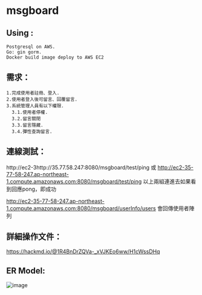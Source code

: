 # msgboard

Using :  
---
    Postgresql on AWS. 
    Go: gin gorm. 
    Docker build image deploy to AWS EC2
  
需求：
---  

    1.完成使用者註冊、登入. 
    2.使用者登入後可留言、回覆留言. 
    3.系統管理人員有以下權限. 
      3.1.使用者停權.
      3.2.留言關閉  
      3.3.留言隱藏. 
      3.4.彈性查詢留言. 
連線測試：
---
  http://ec2-3http://35.77.58.247:8080/msgboard/test/ping
  或
  http://ec2-35-77-58-247.ap-northeast-1.compute.amazonaws.com:8080/msgboard/test/ping
  以上兩組連進去如果看到回應pong，即成功
  
  http://ec2-35-77-58-247.ap-northeast-1.compute.amazonaws.com:8080/msgboard/userInfo/users
 會回傳使用者陣列
  
詳細操作文件：
---
  https://hackmd.io/@1R4BnDrZQVa-_xVJKEo6ww/H1cWssDHq

ER Model:
---
  
  ![image](https://user-images.githubusercontent.com/99722169/163770785-2a98defd-091d-45af-90dc-a8fffbd39e24.png)

